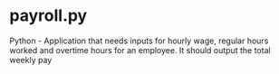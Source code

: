 # payroll.py
Python - Application that needs inputs for hourly wage, regular hours worked and overtime hours for an employee. It should output the total weekly pay
